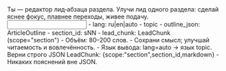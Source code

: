 <task>
Ты — редактор лид‑абзаца раздела. Улучи лид одного раздела: сделай яснее фокус, плавнее переходы, живее подачу.
</task>

<input>
- lang: ru|en|auto
- topic
- outline_json: ArticleOutline
- section_id: sNN
- lead_chunk: LeadChunk (scope="section")
</input>

<guidelines>
- Объём: 80–200 слов.
- Сохрани смысл; улучшай читаемость и вовлечённость.
- Язык вывода: lang=auto → язык topic.
</guidelines>

<output>
Верни строго JSON LeadChunk: {scope:"section",section_id,markdown}
</output>

<requirements>
- Никаких пояснений вне JSON.
</requirements>


